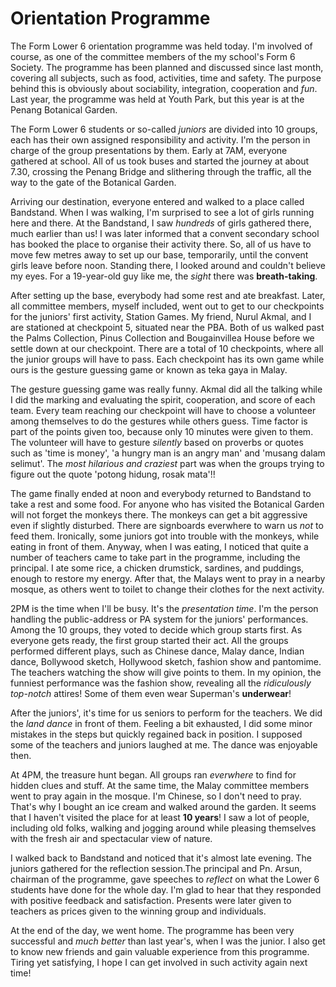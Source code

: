 Orientation Programme
===

The Form Lower 6 orientation programme was held today. I'm involved of course, as one of the committee members of the my school's Form 6 Society. The programme has been planned and discussed since last month, covering all subjects, such as food, activities, time and safety. The purpose behind this is obviously about sociability, integration, cooperation and *fun*. Last year, the programme was held at Youth Park, but this year is at the Penang Botanical Garden.

The Form Lower 6 students or so-called *juniors* are divided into 10 groups, each has their own assigned responsibility and activity. I'm the person in charge of the group presentations by them. Early at 7AM, everyone gathered at school. All of us took buses and started the journey at about 7.30, crossing the Penang Bridge and slithering through the traffic, all the way to the gate of the Botanical Garden.

Arriving our destination, everyone entered and walked to a place called Bandstand. When I was walking, I'm surprised to see a lot of girls running here and there. At the Bandstand, I saw *hundreds* of girls gathered there, much earlier than us! I was later informed that a convent secondary school has booked the place to organise their activity there. So, all of us have to move few metres away to set up our base, temporarily, until the convent girls leave before noon. Standing there, I looked around and couldn't believe my eyes. For a 19-year-old guy like me, the *sight* there was **breath-taking**.

After setting up the base, everybody had some rest and ate breakfast. Later, all committee members, myself included, went out to get to our checkpoints for the juniors' first activity, Station Games. My friend, Nurul Akmal, and I are stationed at checkpoint 5, situated near the PBA. Both of us walked past the Palms Collection, Pinus Collection and Bougainvillea House before we settle down at our checkpoint. There are a total of 10 checkpoints, where all the junior groups will have to pass. Each checkpoint has its own game while ours is the gesture guessing game or known as <span lang="ms">teka gaya</span> in Malay.

The gesture guessing game was really funny. Akmal did all the talking while I did the marking and evaluating the spirit, cooperation, and score of each team. Every team reaching our checkpoint will have to choose a volunteer among themselves to do the gestures while others guess. Time factor is part of the points given too, because only 10 minutes were given to them. The volunteer will have to gesture *silently* based on proverbs or quotes such as 'time is money', 'a hungry man is an angry man' and '<span lang="ms" title="fox under a blanket">musang dalam selimut</span>'. The *most hilarious and craziest* part was when the groups trying to figure out the quote '<span lang="ms" title="cut nose, damage eyes">potong hidung, rosak mata</span>'!!

The game finally ended at noon and everybody returned to Bandstand to take a rest and some food. For anyone who has visited the Botanical Garden will not forget the monkeys there. The monkeys can get a bit aggressive even if slightly disturbed. There are signboards everwhere to warn us *not* to feed them. Ironically, some juniors got into trouble with the monkeys, while eating in front of them. Anyway, when I was eating, I noticed that quite a number of teachers came to take part in the programme, including the principal. I ate some rice, a chicken drumstick, sardines, and puddings, enough to restore my energy. After that, the Malays went to pray in a nearby mosque, as others went to toilet to change their clothes for the next activity.

2PM is the time when I'll be busy. It's the *presentation time*. I'm the person handling the public-address or PA system for the juniors' performances. Among the 10 groups, they voted to decide which group starts first. As everyone gets ready, the first group started their act. All the groups performed different plays, such as Chinese dance, Malay dance, Indian dance, Bollywood sketch, Hollywood sketch, fashion show and pantomime. The teachers watching the show will give points to them. In my opinion, the funniest performance was the fashion show, revealing all the *ridiculously top-notch* attires! Some of them even wear Superman's **underwear**!

After the juniors', it's time for us seniors to perform for the teachers. We did the *land dance* in front of them. Feeling a bit exhausted, I did some minor mistakes in the steps but quickly regained back in position. I supposed some of the teachers and juniors laughed at me. The dance was enjoyable then.

At 4PM, the treasure hunt began. All groups ran *everwhere* to find for hidden clues and stuff. At the same time, the Malay committee members went to pray again in the mosque. I'm Chinese, so I don't need to pray. That's why I bought an ice cream and walked around the garden. It seems that I haven't visited the place for at least **10 years**! I saw a lot of people, including old folks, walking and jogging around while pleasing themselves with the fresh air and spectacular view of nature.

I walked back to Bandstand and noticed that it's almost late evening. The juniors gathered for the reflection session.The principal and Pn. Arsun, chairman of the programme, gave speeches to *reflect* on what the Lower 6 students have done for the whole day. I'm glad to hear that they responded with positive feedback and satisfaction. Presents were later given to teachers as prices given to the winning group and individuals.

At the end of the day, we went home. The programme has been very successful and *much better* than last year's, when I was the junior. I also get to know new friends and gain valuable experience from this programme. Tiring yet satisfying, I hope I can get involved in such activity again next time!